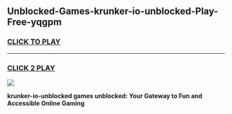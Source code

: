 
## Unblocked-Games-krunker-io-unblocked-Play-Free-yqgpm
<h3>
<a href="https://premium76.site?title=krunker-io-unblocked&ref=21A">CLICK TO PLAY</a></h3>
<hr>

<h3>
<a href="https://premium76.site?title=krunker-io-unblocked&ref=21A">CLICK 2 PLAY</a>
  
</h3>

<a href="https://premium76.site?title=krunker-io-unblocked&ref=21A"><img src="https://clearcache.store/games.png"></a>


**krunker-io-unblocked games unblocked: Your Gateway to Fun and Accessible Online Gaming**
